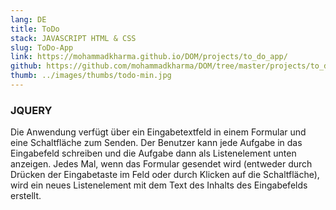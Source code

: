 ```yaml
---
lang: DE
title: ToDo
stack: JAVASCRIPT HTML & CSS
slug: ToDo-App
link: https://mohammadkharma.github.io/DOM/projects/to_do_app/
github: https://github.com/mohammadkharma/DOM/tree/master/projects/to_do_app
thumb: ../images/thumbs/todo-min.jpg
---
```


### JQUERY

Die Anwendung verfügt über ein Eingabetextfeld in einem Formular und eine Schaltfläche zum Senden. Der Benutzer kann jede Aufgabe in das Eingabefeld schreiben und die Aufgabe dann als Listenelement unten anzeigen. Jedes Mal, wenn das Formular gesendet wird (entweder durch Drücken der Eingabetaste im Feld oder durch Klicken auf die Schaltfläche), wird ein neues Listenelement mit dem Text des Inhalts des Eingabefelds erstellt.
